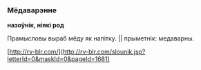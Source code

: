 ### Мёдаварэнне
**назоўнік, ніякі род**

Прамысловы выраб мёду як напітку. || прыметнік: медаварны.

<a rel="author">[http://rv-blr.com/](http://rv-blr.com/slounik.jsp?letterId=0&maskId=0&pageId=1681)</a>
